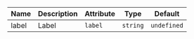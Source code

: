 | Name       | Description                   | Attribute        | Type                                      | Default             |
|------------|-------------------------------|------------------|-------------------------------------------|---------------------|
|<div className="Api__Table"> <div>label</div> <div className="Api__Table Docs__Tags"></div></div>| Label | `label` | `string` | `undefined` |
